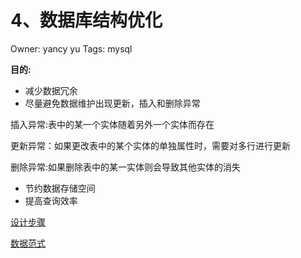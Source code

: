 # 4、数据库结构优化

Owner: yancy yu
Tags: mysql

**目的:**

- 减少数据冗余
- 尽量避免数据维护出现更新，插入和删除异常

插入异常:表中的某一个实体随着另外一个实体而存在

更新异常：如果更改表中的某个实体的单独属性时，需要对多行进行更新

删除异常:如果删除表中的某一实体则会导致其他实体的消失

- 节约数据存储空间
- 提高查询效率

[设计步骤](设计步骤.md)

[数据范式](数据范式.md)